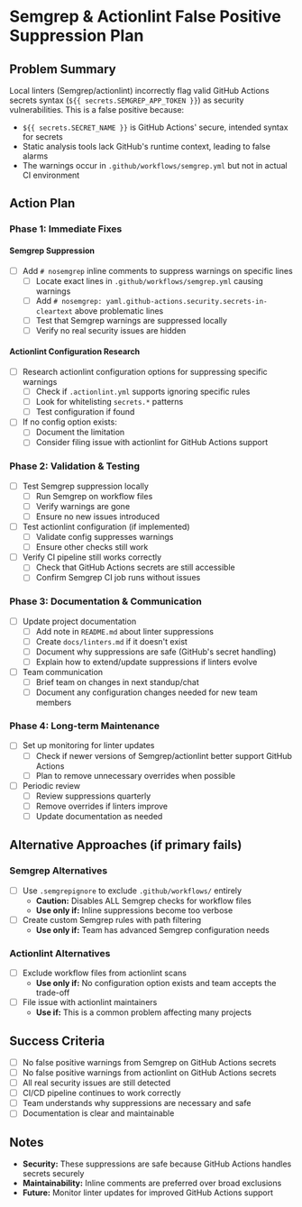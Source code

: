 # Semgrep & Actionlint False Positive Suppression Plan

## Problem Summary
Local linters (Semgrep/actionlint) incorrectly flag valid GitHub Actions secrets syntax (`${{ secrets.SEMGREP_APP_TOKEN }}`) as security vulnerabilities. This is a false positive because:
- `${{ secrets.SECRET_NAME }}` is GitHub Actions' secure, intended syntax for secrets
- Static analysis tools lack GitHub's runtime context, leading to false alarms
- The warnings occur in `.github/workflows/semgrep.yml` but not in actual CI environment

## Action Plan

### Phase 1: Immediate Fixes

#### Semgrep Suppression
- [ ] Add `# nosemgrep` inline comments to suppress warnings on specific lines
  - [ ] Locate exact lines in `.github/workflows/semgrep.yml` causing warnings
  - [ ] Add `# nosemgrep: yaml.github-actions.security.secrets-in-cleartext` above problematic lines
  - [ ] Test that Semgrep warnings are suppressed locally
  - [ ] Verify no real security issues are hidden

#### Actionlint Configuration Research
- [ ] Research actionlint configuration options for suppressing specific warnings
  - [ ] Check if `.actionlint.yml` supports ignoring specific rules
  - [ ] Look for whitelisting `secrets.*` patterns
  - [ ] Test configuration if found
- [ ] If no config option exists:
  - [ ] Document the limitation
  - [ ] Consider filing issue with actionlint for GitHub Actions support

### Phase 2: Validation & Testing

- [ ] Test Semgrep suppression locally
  - [ ] Run Semgrep on workflow files
  - [ ] Verify warnings are gone
  - [ ] Ensure no new issues introduced
- [ ] Test actionlint configuration (if implemented)
  - [ ] Validate config suppresses warnings
  - [ ] Ensure other checks still work
- [ ] Verify CI pipeline still works correctly
  - [ ] Check that GitHub Actions secrets are still accessible
  - [ ] Confirm Semgrep CI job runs without issues

### Phase 3: Documentation & Communication

- [ ] Update project documentation
  - [ ] Add note in `README.md` about linter suppressions
  - [ ] Create `docs/linters.md` if it doesn't exist
  - [ ] Document why suppressions are safe (GitHub's secret handling)
  - [ ] Explain how to extend/update suppressions if linters evolve
- [ ] Team communication
  - [ ] Brief team on changes in next standup/chat
  - [ ] Document any configuration changes needed for new team members

### Phase 4: Long-term Maintenance

- [ ] Set up monitoring for linter updates
  - [ ] Check if newer versions of Semgrep/actionlint better support GitHub Actions
  - [ ] Plan to remove unnecessary overrides when possible
- [ ] Periodic review
  - [ ] Review suppressions quarterly
  - [ ] Remove overrides if linters improve
  - [ ] Update documentation as needed

## Alternative Approaches (if primary fails)

### Semgrep Alternatives
- [ ] Use `.semgrepignore` to exclude `.github/workflows/` entirely
  - **Caution:** Disables ALL Semgrep checks for workflow files
  - **Use only if:** Inline suppressions become too verbose
- [ ] Create custom Semgrep rules with path filtering
  - **Use only if:** Team has advanced Semgrep configuration needs

### Actionlint Alternatives
- [ ] Exclude workflow files from actionlint scans
  - **Use only if:** No configuration option exists and team accepts the trade-off
- [ ] File issue with actionlint maintainers
  - **Use if:** This is a common problem affecting many projects

## Success Criteria

- [ ] No false positive warnings from Semgrep on GitHub Actions secrets
- [ ] No false positive warnings from actionlint on GitHub Actions secrets
- [ ] All real security issues are still detected
- [ ] CI/CD pipeline continues to work correctly
- [ ] Team understands why suppressions are necessary and safe
- [ ] Documentation is clear and maintainable

## Notes

- **Security:** These suppressions are safe because GitHub Actions handles secrets securely
- **Maintainability:** Inline comments are preferred over broad exclusions
- **Future:** Monitor linter updates for improved GitHub Actions support
